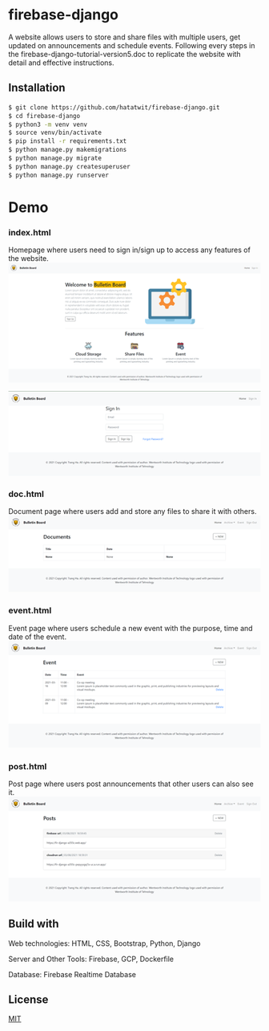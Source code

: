 # firebase-django
A website allows users to store and share files with multiple users, get updated on announcements and schedule events. Following every steps in the firebase-django-tutorial-version5.doc to replicate the website with detail and effective instructions.

## Installation

```bash
$ git clone https://github.com/hatatwit/firebase-django.git
$ cd firebase-django
$ python3 -m venv venv
$ source venv/bin/activate
$ pip install -r requirements.txt
$ python manage.py makemigrations
$ python manage.py migrate
$ python manage.py createsuperuser
$ python manage.py runserver

```

# Demo

### index.html
Homepage where users need to sign in/sign up to access any features of the website.
![alt text](https://github.com/hatatwit/firebase-django/blob/master/homePage.png?raw=true)

![alt text](https://github.com/hatatwit/firebase-django/blob/master/userAuth.png?raw=true)


### doc.html
Document page where users add and store any files to share it with others.
![alt text](https://github.com/hatatwit/firebase-django/blob/master/doc.png?raw=true)

### event.html
Event page where users schedule a new event with the purpose, time and date of the event.
![alt text](https://github.com/hatatwit/firebase-django/blob/master/event.png?raw=true)

### post.html
Post page where users post announcements that other users can also see it.
![alt text](https://github.com/hatatwit/firebase-django/blob/master/announce.png?raw=true)


## Build with
Web technologies: HTML, CSS, Bootstrap, Python, Django 

Server and Other Tools: Firebase, GCP, Dockerfile

Database: Firebase Realtime Database

## License

[MIT](https://choosealicense.com/licenses/mit/)





